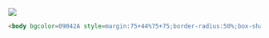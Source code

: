 ![](https://cssbattle.dev/targets/15.png)

```HTML
<body bgcolor=09042A style=margin:75+44%75+75;border-radius:50%;box-shadow:25vw+0#E78481,inset+25vw+0#7B3F61>
```
